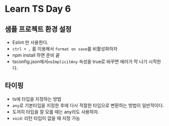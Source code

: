 # Learn TS Day 6

## 샘플 프로젝트 환경 설정

- Eslint 만 사용한다.
- `ctrl + ,` 를 이용해서 `format on save`를 비활성화하자
- npm install 하면 준비 끝
- tsconfig.json에서`noImplicitAny` 속성을 true로 바꾸면 에러가 막 나기 시작한다.

## 타이핑

- ts에 타입을 지정하는 방법
- `any`로 기본타입을 지정한 후에 다시 적절한 타입으로 변환하는 방법이 일반적이다.
- 도저히 타입을 잘 모를 때는 any라도 사용하자.
- `void`: 리턴 타입이 없을 때 지정 가능

